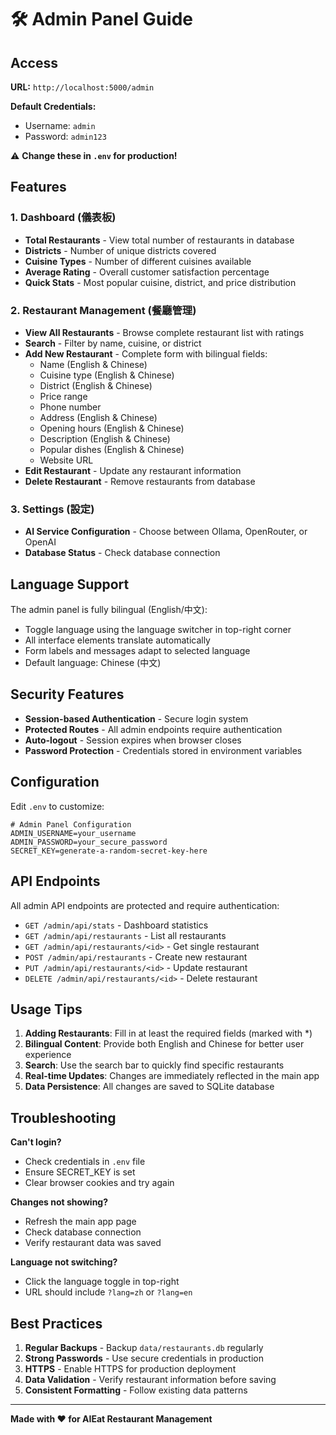 # 🛠️ Admin Panel Guide

## Access

**URL:** `http://localhost:5000/admin`

**Default Credentials:**
- Username: `admin`
- Password: `admin123`

⚠️ **Change these in `.env` for production!**

## Features

### 1. Dashboard (儀表板)
- **Total Restaurants** - View total number of restaurants in database
- **Districts** - Number of unique districts covered
- **Cuisine Types** - Number of different cuisines available
- **Average Rating** - Overall customer satisfaction percentage
- **Quick Stats** - Most popular cuisine, district, and price distribution

### 2. Restaurant Management (餐廳管理)
- **View All Restaurants** - Browse complete restaurant list with ratings
- **Search** - Filter by name, cuisine, or district
- **Add New Restaurant** - Complete form with bilingual fields:
  - Name (English & Chinese)
  - Cuisine type (English & Chinese)
  - District (English & Chinese)
  - Price range
  - Phone number
  - Address (English & Chinese)
  - Opening hours (English & Chinese)
  - Description (English & Chinese)
  - Popular dishes (English & Chinese)
  - Website URL
- **Edit Restaurant** - Update any restaurant information
- **Delete Restaurant** - Remove restaurants from database

### 3. Settings (設定)
- **AI Service Configuration** - Choose between Ollama, OpenRouter, or OpenAI
- **Database Status** - Check database connection

## Language Support

The admin panel is fully bilingual (English/中文):
- Toggle language using the language switcher in top-right corner
- All interface elements translate automatically
- Form labels and messages adapt to selected language
- Default language: Chinese (中文)

## Security Features

- **Session-based Authentication** - Secure login system
- **Protected Routes** - All admin endpoints require authentication
- **Auto-logout** - Session expires when browser closes
- **Password Protection** - Credentials stored in environment variables

## Configuration

Edit `.env` to customize:

```env
# Admin Panel Configuration
ADMIN_USERNAME=your_username
ADMIN_PASSWORD=your_secure_password
SECRET_KEY=generate-a-random-secret-key-here
```

## API Endpoints

All admin API endpoints are protected and require authentication:

- `GET /admin/api/stats` - Dashboard statistics
- `GET /admin/api/restaurants` - List all restaurants
- `GET /admin/api/restaurants/<id>` - Get single restaurant
- `POST /admin/api/restaurants` - Create new restaurant
- `PUT /admin/api/restaurants/<id>` - Update restaurant
- `DELETE /admin/api/restaurants/<id>` - Delete restaurant

## Usage Tips

1. **Adding Restaurants**: Fill in at least the required fields (marked with *)
2. **Bilingual Content**: Provide both English and Chinese for better user experience
3. **Search**: Use the search bar to quickly find specific restaurants
4. **Real-time Updates**: Changes are immediately reflected in the main app
5. **Data Persistence**: All changes are saved to SQLite database

## Troubleshooting

**Can't login?**
- Check credentials in `.env` file
- Ensure SECRET_KEY is set
- Clear browser cookies and try again

**Changes not showing?**
- Refresh the main app page
- Check database connection
- Verify restaurant data was saved

**Language not switching?**
- Click the language toggle in top-right
- URL should include `?lang=zh` or `?lang=en`

## Best Practices

1. **Regular Backups** - Backup `data/restaurants.db` regularly
2. **Strong Passwords** - Use secure credentials in production
3. **HTTPS** - Enable HTTPS for production deployment
4. **Data Validation** - Verify restaurant information before saving
5. **Consistent Formatting** - Follow existing data patterns

---

**Made with ❤️ for AIEat Restaurant Management**
